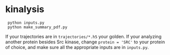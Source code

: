 # kinalysis

```
 python inputs.py
 python make_summary_pdf.py
```
If your trajectories are in `trajectories/*.h5` your golden.
If your analyzing another protein besides Src kinase, change
`protein = 'SRC'` to your protein of choice, and make sure 
all the appropriate inputs are in `inputs.py`.
